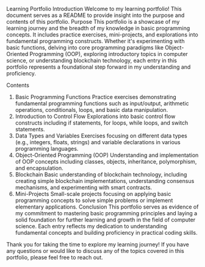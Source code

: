 Learning Portfolio
Introduction
Welcome to my learning portfolio! This document serves as a README to provide insight into the purpose and contents of this portfolio.
Purpose
This portfolio is a showcase of my learning journey and the breadth of my knowledge in basic programming concepts. It includes practice exercises, mini-projects, and explorations into fundamental programming constructs. Whether it's experimenting with basic functions, delving into core programming paradigms like Object-Oriented Programming (OOP), exploring introductory topics in computer science, or understanding blockchain technology, each entry in this portfolio represents a foundational step forward in my understanding and proficiency.

Contents
1. Basic Programming Functions
Practice exercises demonstrating fundamental programming functions such as input/output, arithmetic operations, conditionals, loops, and basic data manipulation.
2. Introduction to Control Flow
Explorations into basic control flow constructs including if statements, for loops, while loops, and switch statements.
3. Data Types and Variables
Exercises focusing on different data types (e.g., integers, floats, strings) and variable declarations in various programming languages.
4. Object-Oriented Programming (OOP)
Understanding and implementation of OOP concepts including classes, objects, inheritance, polymorphism, and encapsulation.
5. Blockchain
Basic understanding of blockchain technology, including creating simple blockchain implementations, understanding consensus mechanisms, and experimenting with smart contracts.
6. Mini-Projects
Small-scale projects focusing on applying basic programming concepts to solve simple problems or implement elementary applications.
Conclusion
This portfolio serves as evidence of my commitment to mastering basic programming principles and laying a solid foundation for further learning and growth in the field of computer science. Each entry reflects my dedication to understanding fundamental concepts and building proficiency in practical coding skills.

Thank you for taking the time to explore my learning journey! If you have any questions or would like to discuss any of the topics covered in this portfolio, please feel free to reach out.
